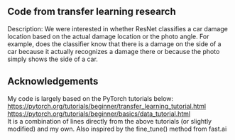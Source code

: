 ## Code from transfer learning research
Description: We were interested in whether ResNet classifies a car damage location based on the actual damage location or the photo angle. For example, does the classifier know that there is a damage on the side of a car because it actually recognizes a damage there or because the photo simply shows the side of a car. 


## Acknowledgements
My code is largely based on the PyTorch tutorials below:<br>
https://pytorch.org/tutorials/beginner/transfer_learning_tutorial.html<br>
https://pytorch.org/tutorials/beginner/basics/data_tutorial.html<br>
It is a combination of lines directly from the above tutorials (or slightly modified) and my own. Also inspired by the fine_tune() method from fast.ai


